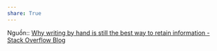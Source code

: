```yaml
---
share: True
---
```

Nguồn:: [Why writing by hand is still the best way to retain information - Stack Overflow Blog](https://stackoverflow.blog/2022/11/23/why-writing-by-hand-is-still-the-best-way-to-retain-information/?cb=1)